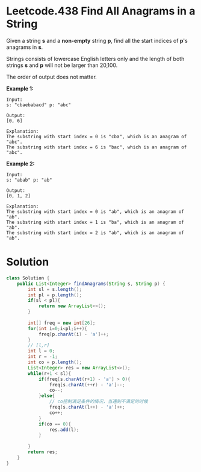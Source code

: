 # Leetcode.438 Find All Anagrams in a String

Given a string **s** and a **non-empty** string **p**, find all the start indices of **p**'s anagrams in **s**.

Strings consists of lowercase English letters only and the length of both strings **s** and **p** will not be larger than 20,100.

The order of output does not matter.

**Example 1:**

```
Input:
s: "cbaebabacd" p: "abc"

Output:
[0, 6]

Explanation:
The substring with start index = 0 is "cba", which is an anagram of "abc".
The substring with start index = 6 is "bac", which is an anagram of "abc".
```

**Example 2:**

```
Input:
s: "abab" p: "ab"

Output:
[0, 1, 2]

Explanation:
The substring with start index = 0 is "ab", which is an anagram of "ab".
The substring with start index = 1 is "ba", which is an anagram of "ab".
The substring with start index = 2 is "ab", which is an anagram of "ab".
```

# Solution

```java
class Solution {
    public List<Integer> findAnagrams(String s, String p) {
        int sl = s.length();
        int pl = p.length();
        if(sl < pl){
            return new ArrayList<>();
        }
        
        int[] freq = new int[26];
        for(int i=0;i<pl;i++){
            freq[p.charAt(i) - 'a']++;
        }
        // [l,r]
        int l = 0;
        int r = -1;
        int co = p.length();
        List<Integer> res = new ArrayList<>();
        while(r+1 < sl){
            if(freq[s.charAt(r+1) - 'a'] > 0){
                freq[s.charAt(++r) - 'a']--;               
                co--; 
            }else{
                // co控制满足条件的情况，当遇到不满足的时候
                freq[s.charAt(l++) - 'a']++;
                co++;
            }
            if(co == 0){
                res.add(l);
            }
            
        }
        return res;
    }
}
```

